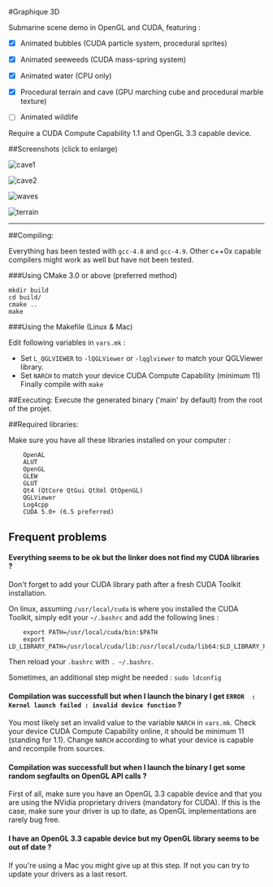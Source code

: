 
#Graphique 3D

Submarine scene demo in OpenGL and CUDA, featuring :
- [x] Animated bubbles (CUDA particle system, procedural sprites)
- [x] Animated seeweeds (CUDA mass-spring system)
- [x] Animated water (CPU only)
- [x] Procedural terrain and cave (GPU marching cube and procedural marble texture)
- [ ] Animated wildlife


Require a CUDA Compute Capability 1.1 and OpenGL 3.3 capable device.


##Screenshots (click to enlarge)

![cave1](http://i.imgur.com/LFbaruf.png)

![cave2](http://i.imgur.com/D1JpAkL.png)

![waves](http://i.imgur.com/j7ZUSQZ.png)

![terrain](http://i.imgur.com/solYgUH.png)


-----

##Compiling:

Everything has been tested with `gcc-4.8` and `gcc-4.9`. 
Other c++0x capable compilers might work as well but have not been tested.

###Using CMake 3.0 or above (preferred method)

```
mkdir build
cd build/
cmake ..
make
```

###Using the Makefile (Linux & Mac)

Edit following variables in `vars.mk` :

- Set `L_QGLVIEWER` to `-lQGLViewer` or `-lqglviewer` to match your QGLViewer library.
- Set `NARCH` to match your device CUDA Compute Capability (minimum 11)
Finally compile with `make`

##Executing:
    Execute the generated binary ('main' by default) from the root of the projet.



##Required libraries:  

Make sure you have all these libraries installed on your computer :

```
    OpenAL
    ALUT
    OpenGL
    GLEW
    GLUT
    Qt4 (QtCore QtGui QtXml QtOpenGL)
    QGLViewer
    Log4cpp
    CUDA 5.0+ (6.5 preferred)
```

## Frequent problems

#### Everything seems to be ok but the linker does not find my CUDA libraries ? 

Don't forget to add your CUDA library path after a fresh CUDA Toolkit installation.

On linux, assuming `/usr/local/cuda` is where you installed the CUDA Toolkit, simply edit your `~/.bashrc` and add the following lines :
```
    export PATH=/usr/local/cuda/bin:$PATH
    export LD_LIBRARY_PATH=/usr/local/cuda/lib:/usr/local/cuda/lib64:$LD_LIBRARY_PATH
```

Then reload your `.bashrc` with `. ~/.bashrc`.

Sometimes, an additional step might be needed : `sudo ldconfig`

#### Compilation was successfull but when I launch the binary I get `ERROR  : Kernel launch failed : invalid device function` ?

You most likely set an invalid value to the variable `NARCH` in `vars.mk`.
Check your device CUDA Compute Capability online, it should be minimum 11 (standing for 1.1).
Change `NARCH` according to what your device is capable and recompile from sources.

#### Compilation was successfull but when I launch the binary I get some random segfaults on OpenGL API calls ?
 
 First of all, make sure you have an OpenGL 3.3 capable device and that you are using the NVidia proprietary drivers (mandatory for CUDA). 
 If this is the case, make sure your driver is up to date, as OpenGL implementations are rarely bug free.
 
 
#### I have an OpenGL 3.3 capable device but my OpenGL library seems to be out of date ?

If you're using a Mac you might give up at this step.
If not you can try to update your drivers as a last resort.

